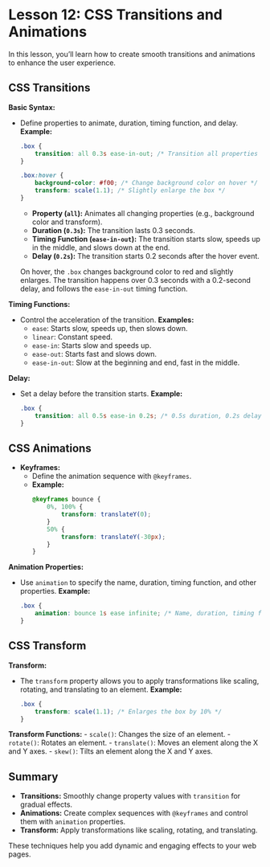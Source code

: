 # **Lesson 12: CSS Transitions and Animations**

In this lesson, you’ll learn how to create smooth transitions and animations to enhance the user experience.

## **CSS Transitions**

**Basic Syntax:**
  - Define properties to animate, duration, timing function, and delay.
  **Example:**
    ```css
    .box {
        transition: all 0.3s ease-in-out; /* Transition all properties over 0.3 seconds */
    }

    .box:hover {
        background-color: #f00; /* Change background color on hover */
        transform: scale(1.1); /* Slightly enlarge the box */
    }
    ```
	 -   **Property (`all`):** Animates all changing properties (e.g., background color and transform).
	-   **Duration (`0.3s`):** The transition lasts 0.3 seconds.
	-   **Timing Function (`ease-in-out`):** The transition starts slow, speeds up in the middle, and slows down at the end.
	-   **Delay (`0.2s`):** The transition starts 0.2 seconds after the hover event.

	On hover, the `.box` changes background color to red and slightly enlarges. The transition happens over 0.3 seconds with a 0.2-second delay, and follows the `ease-in-out` timing function.

**Timing Functions:**
  - Control the acceleration of the transition.
  **Examples:**
    - `ease`: Starts slow, speeds up, then slows down.
    - `linear`: Constant speed.
    - `ease-in`: Starts slow and speeds up.
    - `ease-out`: Starts fast and slows down.
    - `ease-in-out`: Slow at the beginning and end, fast in the middle.

**Delay:**
  - Set a delay before the transition starts.
  **Example:**
    ```css
    .box {
        transition: all 0.5s ease-in 0.2s; /* 0.5s duration, 0.2s delay */
    }
    ```

## **CSS Animations**

- **Keyframes:**
  - Define the animation sequence with `@keyframes`.
  - **Example:**
    ```css
    @keyframes bounce {
        0%, 100% {
            transform: translateY(0);
        }
        50% {
            transform: translateY(-30px);
        }
    }
    ```

**Animation Properties:**
  - Use `animation` to specify the name, duration, timing function, and other properties.
  **Example:**
    ```css
    .box {
        animation: bounce 1s ease infinite; /* Name, duration, timing function, iteration count */
    }
    ```

## **CSS Transform**

**Transform:**
  - The `transform` property allows you to apply transformations like scaling, rotating, and translating to an element.
  **Example:**
    ```css
    .box {
        transform: scale(1.1); /* Enlarges the box by 10% */
    }
    ```
  **Transform Functions:**
    - `scale()`: Changes the size of an element.
    - `rotate()`: Rotates an element.
    - `translate()`: Moves an element along the X and Y axes.
    - `skew()`: Tilts an element along the X and Y axes.

## **Summary**

- **Transitions:** Smoothly change property values with `transition` for gradual effects.
- **Animations:** Create complex sequences with `@keyframes` and control them with `animation` properties.
- **Transform:** Apply transformations like scaling, rotating, and translating.

These techniques help you add dynamic and engaging effects to your web pages.

<!--stackedit_data:
eyJoaXN0b3J5IjpbMTMyMTc3MDI1OSwxODMzMTk2MTBdfQ==
-->